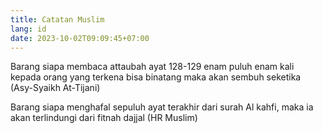 ```yaml
---
title: Catatan Muslim
lang: id
date: 2023-10-02T09:09:45+07:00
---
```


Barang siapa membaca attaubah ayat 128-129 enam puluh enam kali kepada orang yang terkena bisa binatang maka akan sembuh seketika (Asy-Syaikh At-Tijani)

Barang siapa menghafal sepuluh ayat terakhir dari surah Al kahfi, maka ia akan terlindungi dari fitnah dajjal (HR Muslim)
